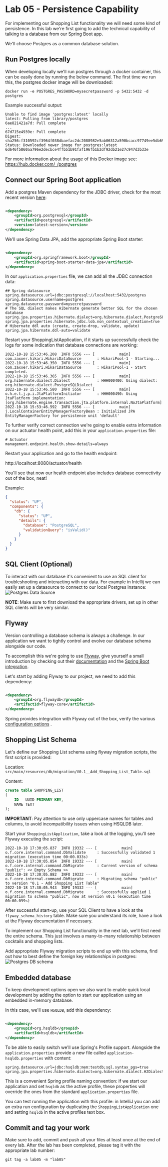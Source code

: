 # Lab 05 - Persistence Capability

For implementing our Shopping List functionality we will need some kind of persistence. In this lab we're first going to
add the technical capability of talking to a database from our Spring Boot app.

We'll choose Postgres as a common database solution.

## Run Postgres locally

When developing locally we'll run postgres through a docker container, this can be easily done by running the below
command. The first time we run this, the postgres docker image will be downloaded:

``docker run -e POSTGRES_PASSWORD=mysecretpassword -p 5432:5432 -d postgres``

Example successful output:

```
Unable to find image 'postgres:latest' locally
latest: Pulling from library/postgres
6ae821421a7d: Pull complete
...
67d715e4939e: Pull complete
Digest: sha256:f310592cf3964f038dbaefac2dc2088982e5ab06312a590bcacc97749ee5db69
Status: Downloaded newer image for postgres:latest
6d646f5860aa796e2decbce4ffb51b91faf196fb1b2df92db21e27c947d3b33e
```

For more information about the usage of this Docker image see: https://hub.docker.com/_/postgres

## Connect our Spring Boot application

Add a postgres Maven dependency for the JDBC driver, check for the most recent
version [here](https://mvnrepository.com/artifact/org.postgresql/postgresql):

```xml

<dependency>
    <groupId>org.postgresql</groupId>
    <artifactId>postgresql</artifactId>
    <version>latest-version</version>
</dependency>
```

We'll use Spring Data JPA, add the appropriate Spring Boot starter:

```xml

<dependency>
    <groupId>org.springframework.boot</groupId>
    <artifactId>spring-boot-starter-data-jpa</artifactId>
</dependency>
```

In our ``application.properties`` file, we can add all the JDBC connection data:

```properties
## Spring datasource
spring.datasource.url=jdbc:postgresql://localhost:5432/postgres
spring.datasource.username=postgres
spring.datasource.password=mysecretpassword
# The SQL dialect makes Hibernate generate better SQL for the chosen database
spring.jpa.properties.hibernate.dialect=org.hibernate.dialect.PostgreSQLDialect
spring.jpa.properties.hibernate.jdbc.lob.non_contextual_creation=true
# Hibernate ddl auto (create, create-drop, validate, update)
spring.jpa.hibernate.ddl-auto=validate
```

Restart your ShoppingListApplication, if it starts up successfully check the logs for some indication that database
connections are working:

```
2022-10-18 15:53:46.208  INFO 5556 --- [           main] com.zaxxer.hikari.HikariDataSource       : HikariPool-1 - Starting...
2022-10-18 15:53:46.350  INFO 5556 --- [           main] com.zaxxer.hikari.HikariDataSource       : HikariPool-1 - Start completed.
2022-10-18 15:53:46.365  INFO 5556 --- [           main] org.hibernate.dialect.Dialect            : HHH000400: Using dialect: org.hibernate.dialect.PostgreSQLDialect
2022-10-18 15:53:46.580  INFO 5556 --- [           main] o.h.e.t.j.p.i.JtaPlatformInitiator       : HHH000490: Using JtaPlatform implementation: [org.hibernate.engine.transaction.jta.platform.internal.NoJtaPlatform]
2022-10-18 15:53:46.592  INFO 5556 --- [           main] j.LocalContainerEntityManagerFactoryBean : Initialized JPA EntityManagerFactory for persistence unit 'default'
```

To further verify correct connection we're going to enable extra information on our actuator health point, add this in
your ``application.properties`` file:

```properties
# Actuator
management.endpoint.health.show-details=always
```

Restart your application and go to the health endpoint:

http://localhost:8080/actuator/health

You'll see that now our health endpoint also includes database connectivity out of the box, neat!

Example:

```json
{
  "status": "UP",
  "components": {
    "db": {
      "status": "UP",
      "details": {
        "database": "PostgreSQL",
        "validationQuery": "isValid()"
      }
    }
  }
}
```

## SQL Client (Optional)

To interact with our database it's convenient to use an SQL client for troubleshooting and interacting with our data.
For example in Intellij we can easily set up a datasource to connect to our local Postgres instance:
![Postgres Data Source](lab-05-data-source.png "Postgres Data Source")

**NOTE**: Make sure to first download the appropriate drivers, set up in other SQL clients will be very similar.

## Flyway

Version controlling a database schema is always a challenge. In our application we want to tightly control and evolve
our database schema alongside our code.

To accomplish this we're going to use [Flyway](https://flywaydb.org/), give yourself a small introduction by checking
out their [documentation](https://flywaydb.org/documentation/) and
the [Spring Boot integration](https://flywaydb.org/documentation/usage/plugins/springboot).

Let's start by adding Flyway to our project, we need to add this dependency:

```xml

<dependency>
    <groupId>org.flywaydb</groupId>
    <artifactId>flyway-core</artifactId>
</dependency>
```

Spring provides integration with Flyway out of the box, verify the
various [configuration options](https://docs.spring.io/spring-boot/docs/current/reference/html/howto.html#howto.data-initialization.migration-tool)
.

## Shopping List Schema

Let's define our Shopping List schema using flyway migration scripts, the first script is provided:

Location: ``src/main/resources/db/migration/V0.1__Add_Shopping_List_Table.sql``

Content:

```sql
create table SHOPPING_LIST
(
    ID   UUID PRIMARY KEY,
    NAME TEXT
);
```

**IMPORTANT**: Pay attention to use only uppercase names for tables and columns, to avoid incompatibility issues when
using HSQLDB later.

Start your ``ShoppingListApplication``, take a look at the logging, you'll see Flyway executing the script:

```
2022-10-18 17:30:05.837  INFO 19332 --- [           main] o.f.core.internal.command.DbValidate     : Successfully validated 1 migration (execution time 00:00.033s)
2022-10-18 17:30:05.854  INFO 19332 --- [           main] o.f.core.internal.command.DbMigrate      : Current version of schema "public": << Empty Schema >>
2022-10-18 17:30:05.882  INFO 19332 --- [           main] o.f.core.internal.command.DbMigrate      : Migrating schema "public" to version "0.1 - Add Shopping List Table"
2022-10-18 17:30:05.943  INFO 19332 --- [           main] o.f.core.internal.command.DbMigrate      : Successfully applied 1 migration to schema "public", now at version v0.1 (execution time 00:00.099s)
```

After successful start-up, use your SQL Client to have a look at the ``flyway_schema_history`` table. Make sure you
understand its role, have a look at the Flyway documentation if necessary.

To implement our Shopping List functionality in the next lab, we'll first need the entire schema. This just involves a
many-to-many relationship between cocktails and shopping lists.

Add appropriate Flyway migration scripts to end up with this schema, find out how to best define the foreign key
relationships in postgres:
![Postgres DB schema](lab-05-shopping-list-schema.png "Postgres DB schema")

## Embedded database

To keep development options open we also want to enable quick local development by adding the option to start our
application using an embedded in-memory database.

In this case, we'll use ``HSQLDB``, add this dependency:

```xml

<dependency>
    <groupId>org.hsqldb</groupId>
    <artifactId>hsqldb</artifactId>
</dependency>
```

To be able to easily switch we'll use Spring's Profile support. Alongside the ``application.properties`` provide a new
file
called ``application-hsqldb.properties`` with content:

```properties
spring.datasource.url=jdbc:hsqldb:mem:testdb;sql.syntax_pgs=true
spring.jpa.properties.hibernate.dialect=org.hibernate.dialect.H2Dialect
```

This is a convenient Spring profile naming convention: if we start our application and set ``hsqldb`` as the active
profile, these
properties will override the ones from the standard ``application.properties`` file.

You can test running the application with this profile: in IntelliJ you can add an extra run configuration by
duplicating the ``ShoppingListApplication`` one and setting ``hsqldb`` in the active profiles text box.

## Commit and tag your work

Make sure to add, commit and push all your files at least once at the end of every lab. After the lab has been
completed, please tag it with the appropriate lab number:

``git tag -a lab05 -m "lab05"``
